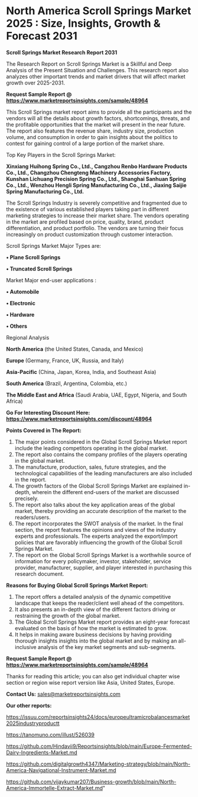 # North America Scroll Springs Market 2025 : Size, Insights, Growth & Forecast 2031

<strong>Scroll Springs Market Research Report 2031</strong>

The Research Report on Scroll Springs Market is a Skillful and Deep Analysis of the Present Situation and Challenges. This research report also analyzes other important trends and market drivers that will affect market growth over 2025-2031.

<strong>Request Sample Report @ <a href=https://www.marketreportsinsights.com/sample/48964>https://www.marketreportsinsights.com/sample/48964</a></strong>

This Scroll Springs market report aims to provide all the participants and the vendors will all the details about growth factors, shortcomings, threats, and the profitable opportunities that the market will present in the near future. The report also features the revenue share, industry size, production volume, and consumption in order to gain insights about the politics to contest for gaining control of a large portion of the market share.

Top Key Players in the Scroll Springs Market:

<strong>Xinxiang Huihong Spring Co., Ltd., Cangzhou Renbo Hardware Products Co., Ltd., Changzhou Chengteng Machinery Accessories Factory, Kunshan Lichuang Precision Spring Co., Ltd., Shanghai Sanhuan Spring Co., Ltd., Wenzhou Hengli Spring Manufacturing Co., Ltd., Jiaxing Saijie Spring Manufacturing Co., Ltd.</strong>

The Scroll Springs Industry is severely competitive and fragmented due to the existence of various established players taking part in different marketing strategies to increase their market share. The vendors operating in the market are profiled based on price, quality, brand, product differentiation, and product portfolio. The vendors are turning their focus increasingly on product customization through customer interaction.

Scroll Springs Market Major Types are:

<strong>•  Plane Scroll Springs

•  Truncated Scroll Springs</strong>

Market Major end-user applications :

<strong>•  Automobile

•  Electronic

•  Hardware

•  Others</strong>

Regional Analysis

</u><strong><b>North America</b></strong> (the United States, Canada, and Mexico)

<strong><b>Europe </b></strong>(Germany, France, UK, Russia, and Italy)

<strong><b>Asia-Pacific</b></strong> (China, Japan, Korea, India, and Southeast Asia)

<strong><b>South America</b></strong> (Brazil, Argentina, Colombia, etc.)

<strong><b>The Middle East and Africa</b></strong> (Saudi Arabia, UAE, Egypt, Nigeria, and South Africa)

<strong>Go For Interesting Discount Here: <a href=https://www.marketreportsinsights.com/discount/48964>https://www.marketreportsinsights.com/discount/48964</a></strong>

<strong>Points Covered in The Report:</strong>
<ol>
  <li>The major points considered in the Global Scroll Springs Market report include the leading competitors operating in the global market.</li>
  <li>The report also contains the company profiles of the players operating in the global market.</li>
  <li>The manufacture, production, sales, future strategies, and the technological capabilities of the leading manufacturers are also included in the report.</li>
  <li>The growth factors of the Global Scroll Springs Market are explained in-depth, wherein the different end-users of the market are discussed precisely.</li>
  <li>The report also talks about the key application areas of the global market, thereby providing an accurate description of the market to the readers/users.</li>
  <li>The report incorporates the SWOT analysis of the market. In the final section, the report features the opinions and views of the industry experts and professionals. The experts analyzed the export/import policies that are favorably influencing the growth of the Global Scroll Springs Market.</li>
  <li>The report on the Global Scroll Springs Market is a worthwhile source of information for every policymaker, investor, stakeholder, service provider, manufacturer, supplier, and player interested in purchasing this research document.</li>
</ol>
<strong>Reasons for Buying Global Scroll Springs Market Report:</strong>

<ol>
  <li>The report offers a detailed analysis of the dynamic competitive landscape that keeps the reader/client well ahead of the competitors.</li>
  <li>It also presents an in-depth view of the different factors driving or restraining the growth of the global market.</li>
  <li>The Global Scroll Springs Market report provides an eight-year forecast evaluated on the basis of how the market is estimated to grow.</li>
  <li>It helps in making aware business decisions by having providing thorough insights insights into the global market and by making an all-inclusive analysis of the key market segments and sub-segments.</li>
</ol>
<strong>Request Sample Report @ <a href=https://www.marketreportsinsights.com/sample/48964>https://www.marketreportsinsights.com/sample/48964</a></strong>


Thanks for reading this article; you can also get individual chapter wise section or region wise report version like Asia, United States, Europe.

<strong>Contact Us:</strong>
sales@marketreportsinsights.com

<strong>Our other reports:</strong>

<a href=https://issuu.com/reportsinsights24/docs/europeultramicrobalancesmarket2025industryproductt>https://issuu.com/reportsinsights24/docs/europeultramicrobalancesmarket2025industryproductt</a>

<a href=https://tanomuno.com/illust/526039>https://tanomuno.com/illust/526039</a>

<a href=https://github.com/Hindavii9/Reportsinsights/blob/main/Europe-Fermented-Dairy-Ingredients-Market.md>https://github.com/Hindavii9/Reportsinsights/blob/main/Europe-Fermented-Dairy-Ingredients-Market.md</a>

<a href=https://github.com/digitalgrowth4347/Marketing-strategy/blob/main/North-America-Navigational-Instrument-Market.md>https://github.com/digitalgrowth4347/Marketing-strategy/blob/main/North-America-Navigational-Instrument-Market.md</a>

<a href=https://github.com/vijaykumar207/Business-growth/blob/main/North-America-Immortelle-Extract-Market.md>https://github.com/vijaykumar207/Business-growth/blob/main/North-America-Immortelle-Extract-Market.md</a>"
